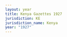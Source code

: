 ```yaml
---
layout: year
title: Kenya Gazettes 1927
jurisdiction: KE
jurisdiction_name: Kenya
year: "1927"
---
```

